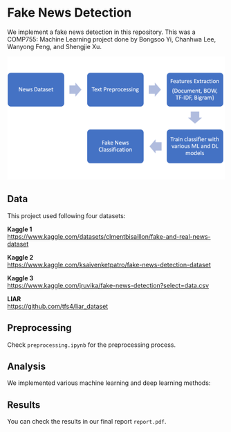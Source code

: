 # Fake News Detection

We implement a fake news detection in this repository. This was a COMP755: Machine Learning project done by Bongsoo Yi, Chanhwa Lee, Wanyong Feng, and Shengjie Xu.

<p align="center">
  <img src="data/overall_process.png" width="600">
  <p align = "center">
  <Overall Classification process of Fake News Detection>
</p>


## Data

This project used following four datasets:

**Kaggle 1**     
https://www.kaggle.com/datasets/clmentbisaillon/fake-and-real-news-dataset

**Kaggle 2**          
https://www.kaggle.com/ksaivenketpatro/fake-news-detection-dataset

**Kaggle 3**           
https://www.kaggle.com/jruvika/fake-news-detection?select=data.csv

**LIAR**         
https://github.com/tfs4/liar_dataset


## Preprocessing
Check `preprocessing.ipynb` for the preprocessing process.

## Analysis
We implemented various machine learning and deep learning methods: 

## Results
You can check the results in our final report `report.pdf`.
